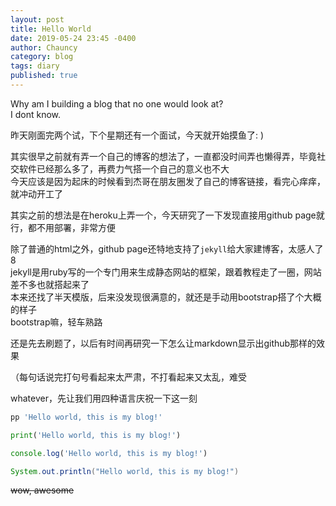 ```yaml
---
layout: post
title: Hello World
date: 2019-05-24 23:45 -0400
author: Chauncy
category: blog
tags: diary
published: true
---
```


Why am I building a blog that no one would look at?  
I dont know.

昨天刚面完两个试，下个星期还有一个面试，今天就开始摸鱼了: )

其实很早之前就有弄一个自己的博客的想法了，一直都没时间弄也懒得弄，毕竟社交软件已经那么多了，再费力气搭一个自己的意义也不大  
今天应该是因为起床的时候看到杰哥在朋友圈发了自己的博客链接，看完心痒痒，就冲动开工了

其实之前的想法是在heroku上弄一个，今天研究了一下发现直接用github page就行，都不用部署，非常方便

除了普通的html之外，github page还特地支持了`jekyll`给大家建博客，太感人了8  
jekyll是用ruby写的一个专门用来生成静态网站的框架，跟着教程走了一圈，网站差不多也就搭起来了  
本来还找了半天模版，后来没发现很满意的，就还是手动用bootstrap搭了个大概的样子  
bootstrap嘛，轻车熟路  

还是先去刷题了，以后有时间再研究一下怎么让markdown显示出github那样的效果  

（每句话说完打句号看起来太严肃，不打看起来又太乱，难受  

whatever，先让我们用四种语言庆祝一下这一刻

```ruby
pp 'Hello world, this is my blog!'
```
```python
print('Hello world, this is my blog!')
```
```javascript
console.log('Hello world, this is my blog!')
```
```java
System.out.println("Hello world, this is my blog!")
```
~~wow, awesome~~


